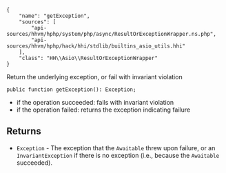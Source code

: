 ``` yamlmeta
{
    "name": "getException",
    "sources": [
        "api-sources/hhvm/hphp/system/php/async/ResultOrExceptionWrapper.ns.php",
        "api-sources/hhvm/hphp/hack/hhi/stdlib/builtins_asio_utils.hhi"
    ],
    "class": "HH\\Asio\\ResultOrExceptionWrapper"
}
```




Return the underlying exception, or fail with invariant violation




``` Hack
public function getException(): Exception;
```




+ if the operation succeeded: fails with invariant violation
+ if the operation failed: returns the exception indicating failure




## Returns




* ` Exception ` - The exception that the `` Awaitable `` threw upon failure, or an
  ``` InvariantException ``` if there is no exception (i.e., because
  the ```` Awaitable ```` succeeded).
<!-- HHAPIDOC -->
